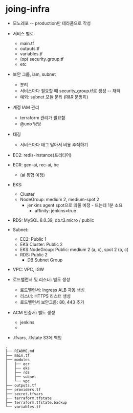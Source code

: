 # joing-infra

- 모노레포 -- production만 테라폼으로 작성
- 서비스 별로
  - main.tf
  - outputs.tf
  - variables.tf
  - (op) security_group.tf
  - etc
- 보안 그룹, iam, subnet
  - 분리
  - 서비스마다 필요할 때 security_group.tf로 생성 -- 채택
  - 예외: subnet 모듈 분리 (R&R 분명히)
- 계정 IAM 관리
  - terraform 관리가 필요함
  - @uno 담당
- 태깅

  - 서비스마다 태그 달아서 비용 추적하기

- EC2: redis-instance(프리티어)
- ECR: gen-ai, rec-ai, be
  - (ai 통합 예정)
- EKS:
  - Cluster
  - NodeGroup: medium 2, medium-spot 2
    - jenkins agent spot으로 띄울 예정 - 뜨는데 1분 소요
      - affinity: jenkins=true
- RDS: MySQL 8.0.39, db.t3.micro / public
- Subnet:
  - EC2: Public 1
  - EKS Cluster: Public 2
  - EKS NodeGroup: Public: medium 2 (a, c), spot 2 (a, c)
  - RDS: Public 2
    - DB Subnet Group
- VPC: VPC, IGW
- 로드밸런서 및 리스너: 별도 생성
  - 로드밸런서: Ingress ALB 자동 생성
  - 리스너: HTTPS 리스터 생성
  - 로드밸런서 보안그룹: 80, 443 추가
- ACM 인증서: 별도 생성

  - jenkins
  -

- .tfvars, .tfstate S3에 백업

```
.
├── README.md
├── main.tf
├── modules
│   ├── ecr
│   ├── eks
│   ├── rds
│   ├── subnet
│   └── vpc
├── outputs.tf
├── providers.tf
├── secret.tfvars
├── terraform.tfstate
├── terraform.tfstate.backup
└── variables.tf
```
